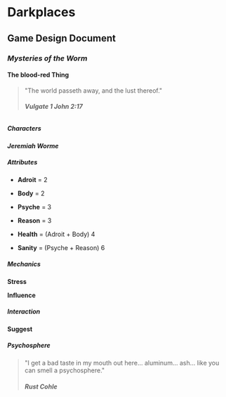 # Darkplaces

## Game Design Document

### *Mysteries of the Worm*

#### **The blood-red Thing**

> "The world passeth away, and the lust thereof."
> ###### ***Vulgate 1 John 2:17***

##### Characters

***Jeremiah Worme***

##### Attributes
- **Adroit** = 2
- **Body** = 2
- **Psyche** = 3
- **Reason** = 3

- **Health** = (Adroit + Body) 4
- **Sanity** =  (Psyche + Reason) 6

##### Mechanics
**Stress**

**Influence**

##### Interaction

**Suggest**


##### ***Psychosphere***

> "I get a bad taste in my mouth out here... aluminum... ash... like you can smell a psychosphere."
> ###### ***Rust Cohle***